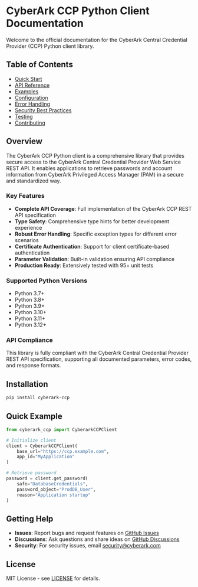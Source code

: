 # CyberArk CCP Python Client Documentation

Welcome to the official documentation for the CyberArk Central Credential Provider (CCP) Python client library.

## Table of Contents

- [Quick Start](quick-start.md)
- [API Reference](api-reference.md)
- [Examples](examples/)
- [Configuration](configuration.md)
- [Error Handling](error-handling.md)
- [Security Best Practices](security.md)
- [Testing](testing.md)
- [Contributing](contributing.md)

## Overview

The CyberArk CCP Python client is a comprehensive library that provides secure access to the CyberArk Central Credential Provider Web Service REST API. It enables applications to retrieve passwords and account information from CyberArk Privileged Access Manager (PAM) in a secure and standardized way.

### Key Features

- **Complete API Coverage**: Full implementation of the CyberArk CCP REST API specification
- **Type Safety**: Comprehensive type hints for better development experience
- **Robust Error Handling**: Specific exception types for different error scenarios
- **Certificate Authentication**: Support for client certificate-based authentication
- **Parameter Validation**: Built-in validation ensuring API compliance
- **Production Ready**: Extensively tested with 95+ unit tests

### Supported Python Versions

- Python 3.7+
- Python 3.8+
- Python 3.9+
- Python 3.10+
- Python 3.11+
- Python 3.12+

### API Compliance

This library is fully compliant with the CyberArk Central Credential Provider REST API specification, supporting all documented parameters, error codes, and response formats.

## Installation

```bash
pip install cyberark-ccp
```

## Quick Example

```python
from cyberark_ccp import CyberarkCCPClient

# Initialize client
client = CyberarkCCPClient(
    base_url="https://ccp.example.com",
    app_id="MyApplication"
)

# Retrieve password
password = client.get_password(
    safe="DatabaseCredentials",
    password_object="ProdDB_User",
    reason="Application startup"
)
```

## Getting Help

- **Issues**: Report bugs and request features on [GitHub Issues](https://github.com/Tech-Daddy-Digital/CyberarkCCP/issues)
- **Discussions**: Ask questions and share ideas on [GitHub Discussions](https://github.com/Tech-Daddy-Digital/CyberarkCCP/discussions)
- **Security**: For security issues, email security@cyberark.com

## License

MIT License - see [LICENSE](../LICENSE) for details.